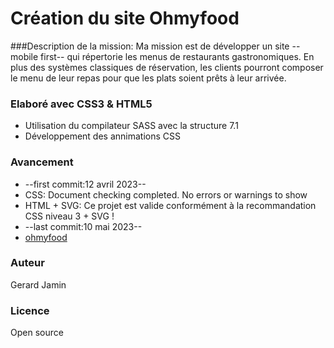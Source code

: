 
# Création du site Ohmyfood
###Description de la mission:
Ma mission est de développer un site --mobile first-- qui répertorie les menus de restaurants gastronomiques. En plus des systèmes classiques de réservation, les clients pourront composer le menu de leur repas pour que les plats soient prêts à leur arrivée.   

### Elaboré avec CSS3 & HTML5 
* Utilisation du compilateur SASS avec la structure 7.1   
* Développement des annimations CSS  

### Avancement
* --first commit:12 avril 2023--    
* CSS: Document checking completed. No errors or warnings to show      
* HTML + SVG: Ce projet est valide conformément à la recommandation CSS niveau 3 + SVG !   
* --last commit:10 mai 2023--
* [ohmyfood](https://gerardjamin.github.io/ohmyfood/ "ohmyfood.com")  

### Auteur  
Gerard Jamin  

### Licence  
Open source  